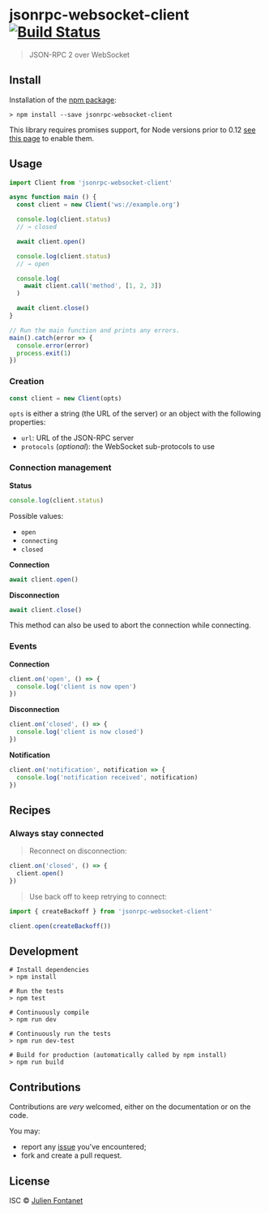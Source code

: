 # jsonrpc-websocket-client [![Build Status](https://travis-ci.org/jsonrpc-websocket-client.png?branch=master)](https://travis-ci.org/jsonrpc-websocket-client)

> JSON-RPC 2 over WebSocket

## Install

Installation of the [npm package](https://npmjs.org/package/jsonrpc-websocket-client):

```
> npm install --save jsonrpc-websocket-client
```

This library requires promises support, for Node versions prior to 0.12 [see
this page](https://github.com/JsCommunity/promise-toolbox#usage) to
enable them.

## Usage

```javascript
import Client from 'jsonrpc-websocket-client'

async function main () {
  const client = new Client('ws://example.org')

  console.log(client.status)
  // → closed

  await client.open()

  console.log(client.status)
  // → open

  console.log(
    await client.call('method', [1, 2, 3])
  )

  await client.close()
}

// Run the main function and prints any errors.
main().catch(error => {
  console.error(error)
  process.exit(1)
})
```

### Creation

```js
const client = new Client(opts)
```

`opts` is either a string (the URL of the server) or an object with
the following properties:

- `url`: URL of the JSON-RPC server
- `protocols` (*optional*): the WebSocket sub-protocols to use

### Connection management

**Status**

```js
console.log(client.status)
```

Possible values:

- `open`
- `connecting`
- `closed`

**Connection**

```js
await client.open()
```

**Disconnection**

```js
await client.close()
```

This method can also be used to abort the connection while connecting.

### Events

**Connection**

```js
client.on('open', () => {
  console.log('client is now open')
})
```

**Disconnection**

```js
client.on('closed', () => {
  console.log('client is now closed')
})
```

**Notification**

```js
client.on('notification', notification => {
  console.log('notification received', notification)
})
```

## Recipes

### Always stay connected

> Reconnect on disconnection:

```js
client.on('closed', () => {
  client.open()
})
```

> Use back off to keep retrying to connect:

```js
import { createBackoff } from 'jsonrpc-websocket-client'

client.open(createBackoff())
```

## Development

```
# Install dependencies
> npm install

# Run the tests
> npm test

# Continuously compile
> npm run dev

# Continuously run the tests
> npm run dev-test

# Build for production (automatically called by npm install)
> npm run build
```

## Contributions

Contributions are *very* welcomed, either on the documentation or on
the code.

You may:

- report any [issue](https://github.com/JsCommunity/jsonrpc-websocket-client/issues)
  you've encountered;
- fork and create a pull request.

## License

ISC © [Julien Fontanet](https://julien.isonoe.net)
